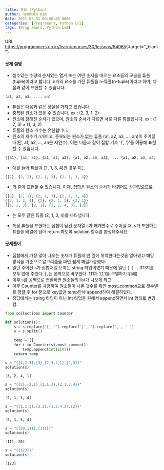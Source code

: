 ```yaml
---
title: 튜플 [Python]
author: HyunMin Kim
date: 2021-05-31 00:00:00 0000
categories: [Programers, Python Lv2]
tags: [Programers, Python Lv2]
---
```


URL <https://programmers.co.kr/learn/courses/30/lessons/64065>{:target="_blank"}

#### 문제 설명
- 셀수있는 수량의 순서있는 열거 또는 어떤 순서를 따르는 요소들의 모음을 튜플(tuple)이라고 합니다. n개의 요소를 가진 튜플을 n-튜플(n-tuple)이라고 하며, 다음과 같이 표현할 수 있습니다.

```python
(a1, a2, a3, ..., an)
```

- 튜플은 다음과 같은 성질을 가지고 있습니다.
- 중복된 원소가 있을 수 있습니다. ex : (2, 3, 1, 2)
- 원소에 정해진 순서가 있으며, 원소의 순서가 다르면 서로 다른 튜플입니다. ex : (1, 2, 3) ≠ (1, 3, 2)
- 튜플의 원소 개수는 유한합니다.
- 원소의 개수가 n개이고, 중복되는 원소가 없는 튜플 (a1, a2, a3, ..., an)이 주어질 때(단, a1, a2, ..., an은 자연수), 이는 다음과 같이 집합 기호 '{', '}'를 이용해 표현할 수 있습니다.

```python
{{a1}, {a1, a2}, {a1, a2, a3}, {a1, a2, a3, a4}, ... {a1, a2, a3, a4, ..., an}}
```

- 예를 들어 튜플이 (2, 1, 3, 4)인 경우 이는

```python
{{2}, {2, 1}, {2, 1, 3}, {2, 1, 3, 4}}
```

- 와 같이 표현할 수 있습니다. 이때, 집합은 원소의 순서가 바뀌어도 상관없으므로

```python
{{2}, {2, 1}, {2, 1, 3}, {2, 1, 3, 4}}
{{2, 1, 3, 4}, {2}, {2, 1, 3}, {2, 1}}
{{1, 2, 3}, {2, 1}, {1, 2, 4, 3}, {2}}
```
- 는 모두 같은 튜플 (2, 1, 3, 4)를 나타냅니다.

- 특정 튜플을 표현하는 집합이 담긴 문자열 s가 매개변수로 주어질 때, s가 표현하는 튜플을 배열에 담아 return 하도록 solution 함수를 완성해주세요.

#### 문제풀이
- 집합에서 가장 많이 나오는 숫자가 튜플의 맨 앞에 위치한다는것을 알아냈고 해당 방식을 기준으로 알고리즘을 짜면 쉽게 해결가능했다.
- 일단 주어진 s가 집합처럼 보이는 string 타입이였기 때문에 일단 `{ } ,` 3가지를 모두 없애 주었다. (`,`는 공백으로 바꾸었다. 111과 1,1,1을 구별하기 위해)
- 이후 s를 공백으로 변환하면 원소들의 list가 나오게 되고
- 이후 Counter를 사용하여 원소들이 나온 갯수를 확인 most_common으로 갯수별로 정렬 후 for 문으로 key값만 temp안에 append하여 해결하였다.
- 정답에서는 string 타입이 아닌 int 타입을 원해서 append하면서 int 형태로 변경함.


```python
from collections import Counter

def solution(s):
    s = s.replace('{','').replace('}','').replace(',', ' ')
    s = s.split()
    
    temp = []
    for i in Counter(s).most_common():
        temp.append(int(i[0]))
    return temp
```


```python
s = "{{4,2,3},{3},{2,3,4,1},{2,3}}"
solution(s)
```




    [3, 2, 4, 1]




```python
s = "{{2},{2,1},{2,1,3},{2,1,3,4}}"
solution(s)
```




    [2, 1, 3, 4]




```python
s = "{{1,2,3},{2,1},{1,2,4,3},{2}}"
solution(s)
```




    [2, 1, 3, 4]




```python
s = "{{20,111},{111}}"
solution(s)
```




    [111, 20]




```python
s = "{{123}}"
solution(s)
```




    [123]



